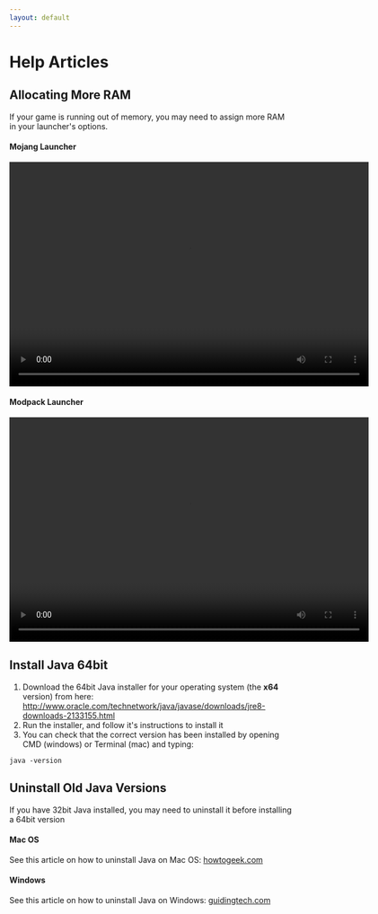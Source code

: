 ```yaml
---
layout: default
---
```

# Help Articles

## Allocating More RAM
If your game is running out of memory, you may need to assign more RAM in your launcher's options.
#### Mojang Launcher
<video src="assets/mojang-jvm-args.mp4" width="640" height="400" controls preload></video>
#### Modpack Launcher
<video src="assets/launcher-jvm-args.mp4" width="640" height="400" controls preload></video>


## Install Java 64bit
1. Download the 64bit Java installer for your operating system (the **x64** version) from here:
http://www.oracle.com/technetwork/java/javase/downloads/jre8-downloads-2133155.html
2. Run the installer, and follow it's instructions to install it
3. You can check that the correct version has been installed by opening CMD (windows) or Terminal (mac) and typing:
```
java -version
```


## Uninstall Old Java Versions
If you have 32bit Java installed, you may need to uninstall it before installing a 64bit version
#### Mac OS
See this article on how to uninstall Java on Mac OS: [howtogeek.com](https://www.howtogeek.com/230145/how-to-uninstall-java-on-mac-os-x/)
#### Windows
See this article on how to uninstall Java on Windows: [guidingtech.com](http://www.guidingtech.com/20274/completely-remove-uninstall-java-windows-pc/)
